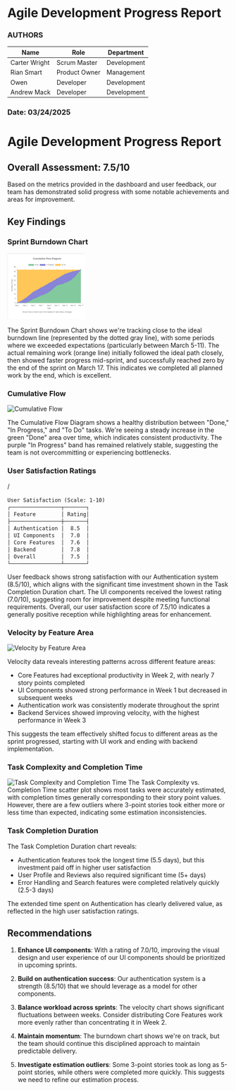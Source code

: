 # Agile Development Progress Report

### AUTHORS

| Name | Role | Department |
|------|------|------------|
| Carter Wright | Scrum Master | Development |
| Rian Smart | Product Owner | Management |
| Owen | Developer | Development |
| Andrew Mack | Developer | Development |

### Date: 03/24/2025

# Agile Development Progress Report

## Overall Assessment: 7.5/10

Based on the metrics provided in the dashboard and user feedback, our team has demonstrated solid progress with some notable achievements and areas for improvement.

## Key Findings

### Sprint Burndown Chart

![Sprint Burndown Chart](https://github.com/omniV1/CineScope/blob/main/Documents/Images/CumulativeFlow.png)

The Sprint Burndown Chart shows we're tracking close to the ideal burndown line (represented by the dotted gray line), with some periods where we exceeded expectations (particularly between March 5-11). The actual remaining work (orange line) initially followed the ideal path closely, then showed faster progress mid-sprint, and successfully reached zero by the end of the sprint on March 17. This indicates we completed all planned work by the end, which is excellent.

### Cumulative Flow

![Cumulative Flow]()

The Cumulative Flow Diagram shows a healthy distribution between "Done," "In Progress," and "To Do" tasks. We're seeing a steady increase in the green "Done" area over time, which indicates consistent productivity. The purple "In Progress" band has remained relatively stable, suggesting the team is not overcommitting or experiencing bottlenecks.

### User Satisfaction Ratings
/
```
User Satisfaction (Scale: 1-10)
┌────────────────┬───────┐
│ Feature        │ Rating│
├────────────────┼───────┤
│ Authentication │  8.5  │
│ UI Components  │  7.0  │
│ Core Features  │  7.6  │
│ Backend        │  7.8  │
│ Overall        │  7.5  │
└────────────────┴───────┘
```

User feedback shows strong satisfaction with our Authentication system (8.5/10), which aligns with the significant time investment shown in the Task Completion Duration chart. The UI components received the lowest rating (7.0/10), suggesting room for improvement despite meeting functional requirements. Overall, our user satisfaction score of 7.5/10 indicates a generally positive reception while highlighting areas for enhancement.

### Velocity by Feature Area

![Velocity by Feature Area]()

Velocity data reveals interesting patterns across different feature areas:
- Core Features had exceptional productivity in Week 2, with nearly 7 story points completed
- UI Components showed strong performance in Week 1 but decreased in subsequent weeks
- Authentication work was consistently moderate throughout the sprint
- Backend Services showed improving velocity, with the highest performance in Week 3

This suggests the team effectively shifted focus to different areas as the sprint progressed, starting with UI work and ending with backend implementation.

### Task Complexity and Completion Time

![Task Complexity and Completion Time]()
The Task Complexity vs. Completion Time scatter plot shows most tasks were accurately estimated, with completion times generally corresponding to their story point values. However, there are a few outliers where 3-point stories took either more or less time than expected, indicating some estimation inconsistencies.

### Task Completion Duration

The Task Completion Duration chart reveals:
- Authentication features took the longest time (5.5 days), but this investment paid off in higher user satisfaction
- User Profile and Reviews also required significant time (5+ days)
- Error Handling and Search features were completed relatively quickly (2.5-3 days)

The extended time spent on Authentication has clearly delivered value, as reflected in the high user satisfaction ratings.

## Recommendations

1. **Enhance UI components**: With a rating of 7.0/10, improving the visual design and user experience of our UI components should be prioritized in upcoming sprints.

2. **Build on authentication success**: Our authentication system is a strength (8.5/10) that we should leverage as a model for other components.

3. **Balance workload across sprints**: The velocity chart shows significant fluctuations between weeks. Consider distributing Core Features work more evenly rather than concentrating it in Week 2.

4. **Maintain momentum**: The burndown chart shows we're on track, but the team should continue this disciplined approach to maintain predictable delivery.

5. **Investigate estimation outliers**: Some 3-point stories took as long as 5-point stories, while others were completed more quickly. This suggests we need to refine our estimation process.

